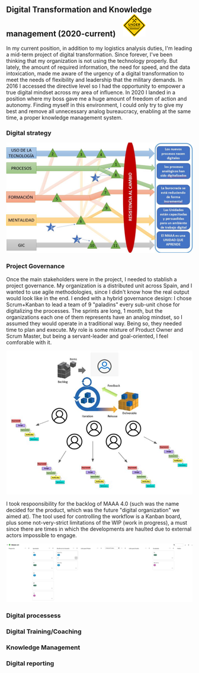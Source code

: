 ## Digital Transformation and Knowledge management (2020-current)&nbsp;&nbsp;&nbsp; ![under_construction](https://github.com/jaume-rsl/jaume-rsl/blob/d2fe9e9e4d973e7dbbc99aa49dacb8dc324e8039/images/under_construction.png) 

In my current position, in addition to my logistics analysis duties, I'm leading a mid-term project of digital transformation.
Since forever, I've been thinking that my organization is not using the technology properly. But lately, the amount of required information, the need for speed, and the data intoxication, made me aware of the urgency of a digital transformation to meet the needs of flexibility and leadership that the military demands. 
In 2016 I accessed the directive level so I had the opportunity to empower a true digital mindset across my area of influence.
In 2020 I landed in a position where my boss gave me a huge amount of freedom of action and autonomy.
Finding myself in this environment, I could only try to give my best and remove all unnecessary analog bureaucracy, enabling at the same time, a proper knowledge management system.

### Digital strategy
![Strategy](https://github.com/jaume-rsl/Portfolio/blob/7a16ec22f239dd1b5eaa2ae8554d9b15bbf5021f/Projects/Digital%20Transformation/images/01%20-%20Digital%20Strategy.jpg)

### Project Governance
Once the main stakeholders were in the project, I needed to stablish a  project governance.
My organization is a distributed unit across Spain, and I wanted to use agile methodologies, since I didn't know how the real output would look like in the end.
I ended with a hybrid governance design:
I chose Scrum+Kanban to lead a team of 9 "paladins" every sub-unit chose for digitalizing the processes.
The sprints are long, 1 month, but the organizations each one of them represents have an analog mindset, so I assumed they would operate in a traditional way. Being so, they needed time to plan and execute.
My role is some mixture of Product Owner and Scrum Master, but being a servant-leader and goal-oriented, I feel comforable with it.

![Governance](https://github.com/jaume-rsl/Portfolio/blob/7a16ec22f239dd1b5eaa2ae8554d9b15bbf5021f/Projects/Digital%20Transformation/images/02%20-%20Governance.jpg)

I took respoonsibility for the backlog of MAAA 4.0 (such was the name decided for the product, which was the future "digital organization" we aimed at). The tool used for controlling the workflow is a Kanban board, plus some not-very-strict limitations of the WIP (work in progress), a must since there are times in which the developments are haulted due to external actors impossible to engage.

![Kanban Board](https://github.com/jaume-rsl/Portfolio/blob/d3425599ab5836b8eeaa58adb8524b43c25f41a8/Projects/Digital%20Transformation/images/03%20-%20Board.jpg)

### Digital processess
### Digital Training/Coaching
### Knowledge Management
### Digital reporting
